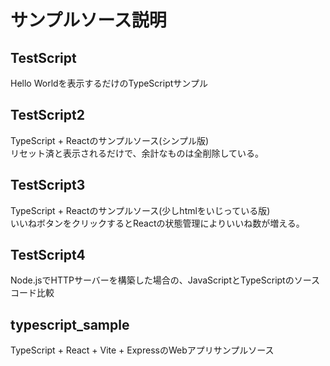 # サンプルソース説明
## TestScript
Hello Worldを表示するだけのTypeScriptサンプル
## TestScript2
TypeScript + Reactのサンプルソース(シンプル版)<br />
リセット済と表示されるだけで、余計なものは全削除している。
## TestScript3
TypeScript + Reactのサンプルソース(少しhtmlをいじっている版)<br />
いいねボタンをクリックするとReactの状態管理によりいいね数が増える。
## TestScript4
Node.jsでHTTPサーバーを構築した場合の、JavaScriptとTypeScriptのソースコード比較
## typescript_sample
TypeScript + React + Vite + ExpressのWebアプリサンプルソース
